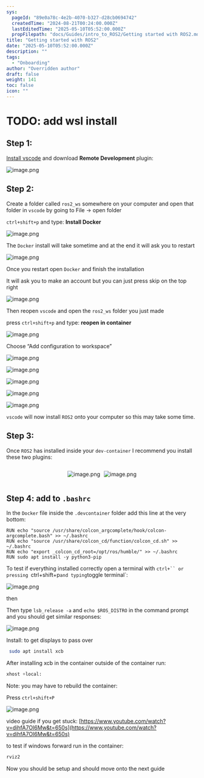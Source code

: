 ```yaml
---
sys:
  pageId: "89e0a78c-4e2b-4070-b327-d28cb0694742"
  createdTime: "2024-08-21T00:24:00.000Z"
  lastEditedTime: "2025-05-10T05:52:00.000Z"
  propFilepath: "docs/Guides/intro_to_ROS2/Getting started with ROS2.md"
title: "Getting started with ROS2"
date: "2025-05-10T05:52:00.000Z"
description: ""
tags:
  - "Onboarding"
author: "Overridden author"
draft: false
weight: 141
toc: false
icon: ""
---
```


# TODO: add wsl install

## Step 1:

[Install vscode](https://code.visualstudio.com/download) and download **Remote Development** plugin:

![image.png](https://prod-files-secure.s3.us-west-2.amazonaws.com/d518164a-d88e-44d1-a4ee-3adb3bd8bce0/efb52993-1881-4a40-b95e-6f020334f022/image.png?X-Amz-Algorithm=AWS4-HMAC-SHA256&X-Amz-Content-Sha256=UNSIGNED-PAYLOAD&X-Amz-Credential=ASIAZI2LB466WHYOCWOB%2F20250512%2Fus-west-2%2Fs3%2Faws4_request&X-Amz-Date=20250512T230824Z&X-Amz-Expires=3600&X-Amz-Security-Token=IQoJb3JpZ2luX2VjEDcaCXVzLXdlc3QtMiJIMEYCIQCyR3bPzexOLDU7NAFP6rnL1nMKxcYKJh5%2FI6golpUJqwIhAN%2BO8MFs6wPpZWTSEwKGP4AqkAgvBIY84LEEn69qibpAKogECOD%2F%2F%2F%2F%2F%2F%2F%2F%2F%2FwEQABoMNjM3NDIzMTgzODA1IgytDP1F0TRi7DhKVZYq3APXFSKeeIO7KgOYUFrPGTqzsvXcWljVgB8aaBXMe58lcocu24n7srRErWfNn6AVbYhAdL%2BAwezksJVAImhwddUuEqwJ9hGB%2BmhriilrfvRg%2Bnc10IRI5LnEGuGcpFOoxuB0ITgaqaLz8E%2B3NSSVCYNYY3QR6n2qM4nhAx0dqJfr2ZS4B5PpOAg9%2BizYju2c8g2BBPML%2BZNp4s1%2BuQxwS8PVdcQSCl6JRLmsAeALgVNKy2fae1JC9LuoVLksiFCfLnnSNvVGrreHrUcT3XMx8Tn6OM%2FyYCF3ixtnfV3UFAovlEMhbpWDSgIJX%2FZb580e7wZJi1QLZcx4ptk7R0HGsDDjcFFWv8iSS7jugUL4nqdZayI0jWZxqeXgoARqWCI%2BG1Vc4wtb7PMJIPQ1j6EWMWQKWhJDiMP%2BVfV2%2FcBiqtD7RXGLTHPV7G5pQBaWRh98P0cOCYq6wjWiPJqepj%2By7sP%2B6igqbJACVc7tsVuOwrSFFHB3NYZYc%2BwRHsMotGPcOKJP%2FylvkcsaqxtFRuca0zFThNsMASxbkvFnBMZiPCjXVZHhVw3B0P4P9RSSHqUtIABilxyp3gJg0a%2BNrhKfs5lnlstjoT9CLAJqbnv838YOqZw988WpbHV8x9xQ5jCZ94nBBjqkAaJZvNP1Zd1lWHerewr1f%2FgAChZLKcREDJsxYwQhLOgT2gUvwK%2FSpYj%2FanFckU2NlNWLGHTwRDAfX4DF2My%2BA2%2BjgdGN4qKIorMmxBaf2aKgcIhGcKAkSB%2F2AtWXAL%2BQNkqnPUOmNEgsOPGnsG2%2BG3ZR2RQEWIZhDE8S0%2BFOGpOFI60DGKzi%2BFWRzYNVy2qugAmdLbMjAMOEySJcf2pBQLSVkK2R&X-Amz-Signature=b4d9f7820bda14b761890b1de84beb365fc8a49b0ea2251baf495a4a8a1033ad&X-Amz-SignedHeaders=host&x-id=GetObject)

## Step 2:

Create a folder called `ros2_ws` somewhere on your computer and open that folder in `vscode` by going to File → open folder 

`ctrl+shift+p` and type: **Install Docker**

![image.png](https://prod-files-secure.s3.us-west-2.amazonaws.com/d518164a-d88e-44d1-a4ee-3adb3bd8bce0/2269dc0e-1cd5-47ff-bceb-c04ad9b2eab0/image.png?X-Amz-Algorithm=AWS4-HMAC-SHA256&X-Amz-Content-Sha256=UNSIGNED-PAYLOAD&X-Amz-Credential=ASIAZI2LB466WHYOCWOB%2F20250512%2Fus-west-2%2Fs3%2Faws4_request&X-Amz-Date=20250512T230824Z&X-Amz-Expires=3600&X-Amz-Security-Token=IQoJb3JpZ2luX2VjEDcaCXVzLXdlc3QtMiJIMEYCIQCyR3bPzexOLDU7NAFP6rnL1nMKxcYKJh5%2FI6golpUJqwIhAN%2BO8MFs6wPpZWTSEwKGP4AqkAgvBIY84LEEn69qibpAKogECOD%2F%2F%2F%2F%2F%2F%2F%2F%2F%2FwEQABoMNjM3NDIzMTgzODA1IgytDP1F0TRi7DhKVZYq3APXFSKeeIO7KgOYUFrPGTqzsvXcWljVgB8aaBXMe58lcocu24n7srRErWfNn6AVbYhAdL%2BAwezksJVAImhwddUuEqwJ9hGB%2BmhriilrfvRg%2Bnc10IRI5LnEGuGcpFOoxuB0ITgaqaLz8E%2B3NSSVCYNYY3QR6n2qM4nhAx0dqJfr2ZS4B5PpOAg9%2BizYju2c8g2BBPML%2BZNp4s1%2BuQxwS8PVdcQSCl6JRLmsAeALgVNKy2fae1JC9LuoVLksiFCfLnnSNvVGrreHrUcT3XMx8Tn6OM%2FyYCF3ixtnfV3UFAovlEMhbpWDSgIJX%2FZb580e7wZJi1QLZcx4ptk7R0HGsDDjcFFWv8iSS7jugUL4nqdZayI0jWZxqeXgoARqWCI%2BG1Vc4wtb7PMJIPQ1j6EWMWQKWhJDiMP%2BVfV2%2FcBiqtD7RXGLTHPV7G5pQBaWRh98P0cOCYq6wjWiPJqepj%2By7sP%2B6igqbJACVc7tsVuOwrSFFHB3NYZYc%2BwRHsMotGPcOKJP%2FylvkcsaqxtFRuca0zFThNsMASxbkvFnBMZiPCjXVZHhVw3B0P4P9RSSHqUtIABilxyp3gJg0a%2BNrhKfs5lnlstjoT9CLAJqbnv838YOqZw988WpbHV8x9xQ5jCZ94nBBjqkAaJZvNP1Zd1lWHerewr1f%2FgAChZLKcREDJsxYwQhLOgT2gUvwK%2FSpYj%2FanFckU2NlNWLGHTwRDAfX4DF2My%2BA2%2BjgdGN4qKIorMmxBaf2aKgcIhGcKAkSB%2F2AtWXAL%2BQNkqnPUOmNEgsOPGnsG2%2BG3ZR2RQEWIZhDE8S0%2BFOGpOFI60DGKzi%2BFWRzYNVy2qugAmdLbMjAMOEySJcf2pBQLSVkK2R&X-Amz-Signature=8ab66c91dae678022aab569df1a90b3b7cccba172722066abb98d7f654cc3055&X-Amz-SignedHeaders=host&x-id=GetObject)

The `Docker` install will take sometime and at the end it will ask you to restart

![image.png](https://prod-files-secure.s3.us-west-2.amazonaws.com/d518164a-d88e-44d1-a4ee-3adb3bd8bce0/ed233f78-be33-4b1f-b89c-9c346c0e961e/image.png?X-Amz-Algorithm=AWS4-HMAC-SHA256&X-Amz-Content-Sha256=UNSIGNED-PAYLOAD&X-Amz-Credential=ASIAZI2LB466WHYOCWOB%2F20250512%2Fus-west-2%2Fs3%2Faws4_request&X-Amz-Date=20250512T230824Z&X-Amz-Expires=3600&X-Amz-Security-Token=IQoJb3JpZ2luX2VjEDcaCXVzLXdlc3QtMiJIMEYCIQCyR3bPzexOLDU7NAFP6rnL1nMKxcYKJh5%2FI6golpUJqwIhAN%2BO8MFs6wPpZWTSEwKGP4AqkAgvBIY84LEEn69qibpAKogECOD%2F%2F%2F%2F%2F%2F%2F%2F%2F%2FwEQABoMNjM3NDIzMTgzODA1IgytDP1F0TRi7DhKVZYq3APXFSKeeIO7KgOYUFrPGTqzsvXcWljVgB8aaBXMe58lcocu24n7srRErWfNn6AVbYhAdL%2BAwezksJVAImhwddUuEqwJ9hGB%2BmhriilrfvRg%2Bnc10IRI5LnEGuGcpFOoxuB0ITgaqaLz8E%2B3NSSVCYNYY3QR6n2qM4nhAx0dqJfr2ZS4B5PpOAg9%2BizYju2c8g2BBPML%2BZNp4s1%2BuQxwS8PVdcQSCl6JRLmsAeALgVNKy2fae1JC9LuoVLksiFCfLnnSNvVGrreHrUcT3XMx8Tn6OM%2FyYCF3ixtnfV3UFAovlEMhbpWDSgIJX%2FZb580e7wZJi1QLZcx4ptk7R0HGsDDjcFFWv8iSS7jugUL4nqdZayI0jWZxqeXgoARqWCI%2BG1Vc4wtb7PMJIPQ1j6EWMWQKWhJDiMP%2BVfV2%2FcBiqtD7RXGLTHPV7G5pQBaWRh98P0cOCYq6wjWiPJqepj%2By7sP%2B6igqbJACVc7tsVuOwrSFFHB3NYZYc%2BwRHsMotGPcOKJP%2FylvkcsaqxtFRuca0zFThNsMASxbkvFnBMZiPCjXVZHhVw3B0P4P9RSSHqUtIABilxyp3gJg0a%2BNrhKfs5lnlstjoT9CLAJqbnv838YOqZw988WpbHV8x9xQ5jCZ94nBBjqkAaJZvNP1Zd1lWHerewr1f%2FgAChZLKcREDJsxYwQhLOgT2gUvwK%2FSpYj%2FanFckU2NlNWLGHTwRDAfX4DF2My%2BA2%2BjgdGN4qKIorMmxBaf2aKgcIhGcKAkSB%2F2AtWXAL%2BQNkqnPUOmNEgsOPGnsG2%2BG3ZR2RQEWIZhDE8S0%2BFOGpOFI60DGKzi%2BFWRzYNVy2qugAmdLbMjAMOEySJcf2pBQLSVkK2R&X-Amz-Signature=492e7ee91beea639481323188e35e99edda28beb5851e6dc7fa128f49be1c869&X-Amz-SignedHeaders=host&x-id=GetObject)

Once you restart open `Docker` and finish the installation

It will ask you to make an account but you can just press skip on the top right

![image.png](https://prod-files-secure.s3.us-west-2.amazonaws.com/d518164a-d88e-44d1-a4ee-3adb3bd8bce0/21010ad9-1659-4fd9-9f59-9932a09b2a3d/image.png?X-Amz-Algorithm=AWS4-HMAC-SHA256&X-Amz-Content-Sha256=UNSIGNED-PAYLOAD&X-Amz-Credential=ASIAZI2LB466WHYOCWOB%2F20250512%2Fus-west-2%2Fs3%2Faws4_request&X-Amz-Date=20250512T230824Z&X-Amz-Expires=3600&X-Amz-Security-Token=IQoJb3JpZ2luX2VjEDcaCXVzLXdlc3QtMiJIMEYCIQCyR3bPzexOLDU7NAFP6rnL1nMKxcYKJh5%2FI6golpUJqwIhAN%2BO8MFs6wPpZWTSEwKGP4AqkAgvBIY84LEEn69qibpAKogECOD%2F%2F%2F%2F%2F%2F%2F%2F%2F%2FwEQABoMNjM3NDIzMTgzODA1IgytDP1F0TRi7DhKVZYq3APXFSKeeIO7KgOYUFrPGTqzsvXcWljVgB8aaBXMe58lcocu24n7srRErWfNn6AVbYhAdL%2BAwezksJVAImhwddUuEqwJ9hGB%2BmhriilrfvRg%2Bnc10IRI5LnEGuGcpFOoxuB0ITgaqaLz8E%2B3NSSVCYNYY3QR6n2qM4nhAx0dqJfr2ZS4B5PpOAg9%2BizYju2c8g2BBPML%2BZNp4s1%2BuQxwS8PVdcQSCl6JRLmsAeALgVNKy2fae1JC9LuoVLksiFCfLnnSNvVGrreHrUcT3XMx8Tn6OM%2FyYCF3ixtnfV3UFAovlEMhbpWDSgIJX%2FZb580e7wZJi1QLZcx4ptk7R0HGsDDjcFFWv8iSS7jugUL4nqdZayI0jWZxqeXgoARqWCI%2BG1Vc4wtb7PMJIPQ1j6EWMWQKWhJDiMP%2BVfV2%2FcBiqtD7RXGLTHPV7G5pQBaWRh98P0cOCYq6wjWiPJqepj%2By7sP%2B6igqbJACVc7tsVuOwrSFFHB3NYZYc%2BwRHsMotGPcOKJP%2FylvkcsaqxtFRuca0zFThNsMASxbkvFnBMZiPCjXVZHhVw3B0P4P9RSSHqUtIABilxyp3gJg0a%2BNrhKfs5lnlstjoT9CLAJqbnv838YOqZw988WpbHV8x9xQ5jCZ94nBBjqkAaJZvNP1Zd1lWHerewr1f%2FgAChZLKcREDJsxYwQhLOgT2gUvwK%2FSpYj%2FanFckU2NlNWLGHTwRDAfX4DF2My%2BA2%2BjgdGN4qKIorMmxBaf2aKgcIhGcKAkSB%2F2AtWXAL%2BQNkqnPUOmNEgsOPGnsG2%2BG3ZR2RQEWIZhDE8S0%2BFOGpOFI60DGKzi%2BFWRzYNVy2qugAmdLbMjAMOEySJcf2pBQLSVkK2R&X-Amz-Signature=cf52a30a4ef38547986a0110ac40ee5906cb398aa25cbb2cf2cfa4adcd15299a&X-Amz-SignedHeaders=host&x-id=GetObject)

Then reopen `vscode` and open the `ros2_ws` folder you just made

press `ctrl+shift+p` and type: **reopen in container**

![image.png](https://prod-files-secure.s3.us-west-2.amazonaws.com/d518164a-d88e-44d1-a4ee-3adb3bd8bce0/4e93b8c2-41ad-488c-8095-c74205196118/image.png?X-Amz-Algorithm=AWS4-HMAC-SHA256&X-Amz-Content-Sha256=UNSIGNED-PAYLOAD&X-Amz-Credential=ASIAZI2LB466WHYOCWOB%2F20250512%2Fus-west-2%2Fs3%2Faws4_request&X-Amz-Date=20250512T230824Z&X-Amz-Expires=3600&X-Amz-Security-Token=IQoJb3JpZ2luX2VjEDcaCXVzLXdlc3QtMiJIMEYCIQCyR3bPzexOLDU7NAFP6rnL1nMKxcYKJh5%2FI6golpUJqwIhAN%2BO8MFs6wPpZWTSEwKGP4AqkAgvBIY84LEEn69qibpAKogECOD%2F%2F%2F%2F%2F%2F%2F%2F%2F%2FwEQABoMNjM3NDIzMTgzODA1IgytDP1F0TRi7DhKVZYq3APXFSKeeIO7KgOYUFrPGTqzsvXcWljVgB8aaBXMe58lcocu24n7srRErWfNn6AVbYhAdL%2BAwezksJVAImhwddUuEqwJ9hGB%2BmhriilrfvRg%2Bnc10IRI5LnEGuGcpFOoxuB0ITgaqaLz8E%2B3NSSVCYNYY3QR6n2qM4nhAx0dqJfr2ZS4B5PpOAg9%2BizYju2c8g2BBPML%2BZNp4s1%2BuQxwS8PVdcQSCl6JRLmsAeALgVNKy2fae1JC9LuoVLksiFCfLnnSNvVGrreHrUcT3XMx8Tn6OM%2FyYCF3ixtnfV3UFAovlEMhbpWDSgIJX%2FZb580e7wZJi1QLZcx4ptk7R0HGsDDjcFFWv8iSS7jugUL4nqdZayI0jWZxqeXgoARqWCI%2BG1Vc4wtb7PMJIPQ1j6EWMWQKWhJDiMP%2BVfV2%2FcBiqtD7RXGLTHPV7G5pQBaWRh98P0cOCYq6wjWiPJqepj%2By7sP%2B6igqbJACVc7tsVuOwrSFFHB3NYZYc%2BwRHsMotGPcOKJP%2FylvkcsaqxtFRuca0zFThNsMASxbkvFnBMZiPCjXVZHhVw3B0P4P9RSSHqUtIABilxyp3gJg0a%2BNrhKfs5lnlstjoT9CLAJqbnv838YOqZw988WpbHV8x9xQ5jCZ94nBBjqkAaJZvNP1Zd1lWHerewr1f%2FgAChZLKcREDJsxYwQhLOgT2gUvwK%2FSpYj%2FanFckU2NlNWLGHTwRDAfX4DF2My%2BA2%2BjgdGN4qKIorMmxBaf2aKgcIhGcKAkSB%2F2AtWXAL%2BQNkqnPUOmNEgsOPGnsG2%2BG3ZR2RQEWIZhDE8S0%2BFOGpOFI60DGKzi%2BFWRzYNVy2qugAmdLbMjAMOEySJcf2pBQLSVkK2R&X-Amz-Signature=25935297d9ded72c3e30cbb121d3ce1517e891b5efb9635c8bebdf5b83cef893&X-Amz-SignedHeaders=host&x-id=GetObject)

Choose “Add configuration to workspace”

![image.png](https://prod-files-secure.s3.us-west-2.amazonaws.com/d518164a-d88e-44d1-a4ee-3adb3bd8bce0/9560b282-5060-4989-ba37-97e7b2c22476/image.png?X-Amz-Algorithm=AWS4-HMAC-SHA256&X-Amz-Content-Sha256=UNSIGNED-PAYLOAD&X-Amz-Credential=ASIAZI2LB466WHYOCWOB%2F20250512%2Fus-west-2%2Fs3%2Faws4_request&X-Amz-Date=20250512T230824Z&X-Amz-Expires=3600&X-Amz-Security-Token=IQoJb3JpZ2luX2VjEDcaCXVzLXdlc3QtMiJIMEYCIQCyR3bPzexOLDU7NAFP6rnL1nMKxcYKJh5%2FI6golpUJqwIhAN%2BO8MFs6wPpZWTSEwKGP4AqkAgvBIY84LEEn69qibpAKogECOD%2F%2F%2F%2F%2F%2F%2F%2F%2F%2FwEQABoMNjM3NDIzMTgzODA1IgytDP1F0TRi7DhKVZYq3APXFSKeeIO7KgOYUFrPGTqzsvXcWljVgB8aaBXMe58lcocu24n7srRErWfNn6AVbYhAdL%2BAwezksJVAImhwddUuEqwJ9hGB%2BmhriilrfvRg%2Bnc10IRI5LnEGuGcpFOoxuB0ITgaqaLz8E%2B3NSSVCYNYY3QR6n2qM4nhAx0dqJfr2ZS4B5PpOAg9%2BizYju2c8g2BBPML%2BZNp4s1%2BuQxwS8PVdcQSCl6JRLmsAeALgVNKy2fae1JC9LuoVLksiFCfLnnSNvVGrreHrUcT3XMx8Tn6OM%2FyYCF3ixtnfV3UFAovlEMhbpWDSgIJX%2FZb580e7wZJi1QLZcx4ptk7R0HGsDDjcFFWv8iSS7jugUL4nqdZayI0jWZxqeXgoARqWCI%2BG1Vc4wtb7PMJIPQ1j6EWMWQKWhJDiMP%2BVfV2%2FcBiqtD7RXGLTHPV7G5pQBaWRh98P0cOCYq6wjWiPJqepj%2By7sP%2B6igqbJACVc7tsVuOwrSFFHB3NYZYc%2BwRHsMotGPcOKJP%2FylvkcsaqxtFRuca0zFThNsMASxbkvFnBMZiPCjXVZHhVw3B0P4P9RSSHqUtIABilxyp3gJg0a%2BNrhKfs5lnlstjoT9CLAJqbnv838YOqZw988WpbHV8x9xQ5jCZ94nBBjqkAaJZvNP1Zd1lWHerewr1f%2FgAChZLKcREDJsxYwQhLOgT2gUvwK%2FSpYj%2FanFckU2NlNWLGHTwRDAfX4DF2My%2BA2%2BjgdGN4qKIorMmxBaf2aKgcIhGcKAkSB%2F2AtWXAL%2BQNkqnPUOmNEgsOPGnsG2%2BG3ZR2RQEWIZhDE8S0%2BFOGpOFI60DGKzi%2BFWRzYNVy2qugAmdLbMjAMOEySJcf2pBQLSVkK2R&X-Amz-Signature=e896629e74a8dc047e9adb272115db076b242cc583bc9a08e48f0c756b06fc38&X-Amz-SignedHeaders=host&x-id=GetObject)

![image.png](https://prod-files-secure.s3.us-west-2.amazonaws.com/d518164a-d88e-44d1-a4ee-3adb3bd8bce0/2ee63f81-886b-48e8-a553-dc6e5eac99e4/image.png?X-Amz-Algorithm=AWS4-HMAC-SHA256&X-Amz-Content-Sha256=UNSIGNED-PAYLOAD&X-Amz-Credential=ASIAZI2LB466WHYOCWOB%2F20250512%2Fus-west-2%2Fs3%2Faws4_request&X-Amz-Date=20250512T230824Z&X-Amz-Expires=3600&X-Amz-Security-Token=IQoJb3JpZ2luX2VjEDcaCXVzLXdlc3QtMiJIMEYCIQCyR3bPzexOLDU7NAFP6rnL1nMKxcYKJh5%2FI6golpUJqwIhAN%2BO8MFs6wPpZWTSEwKGP4AqkAgvBIY84LEEn69qibpAKogECOD%2F%2F%2F%2F%2F%2F%2F%2F%2F%2FwEQABoMNjM3NDIzMTgzODA1IgytDP1F0TRi7DhKVZYq3APXFSKeeIO7KgOYUFrPGTqzsvXcWljVgB8aaBXMe58lcocu24n7srRErWfNn6AVbYhAdL%2BAwezksJVAImhwddUuEqwJ9hGB%2BmhriilrfvRg%2Bnc10IRI5LnEGuGcpFOoxuB0ITgaqaLz8E%2B3NSSVCYNYY3QR6n2qM4nhAx0dqJfr2ZS4B5PpOAg9%2BizYju2c8g2BBPML%2BZNp4s1%2BuQxwS8PVdcQSCl6JRLmsAeALgVNKy2fae1JC9LuoVLksiFCfLnnSNvVGrreHrUcT3XMx8Tn6OM%2FyYCF3ixtnfV3UFAovlEMhbpWDSgIJX%2FZb580e7wZJi1QLZcx4ptk7R0HGsDDjcFFWv8iSS7jugUL4nqdZayI0jWZxqeXgoARqWCI%2BG1Vc4wtb7PMJIPQ1j6EWMWQKWhJDiMP%2BVfV2%2FcBiqtD7RXGLTHPV7G5pQBaWRh98P0cOCYq6wjWiPJqepj%2By7sP%2B6igqbJACVc7tsVuOwrSFFHB3NYZYc%2BwRHsMotGPcOKJP%2FylvkcsaqxtFRuca0zFThNsMASxbkvFnBMZiPCjXVZHhVw3B0P4P9RSSHqUtIABilxyp3gJg0a%2BNrhKfs5lnlstjoT9CLAJqbnv838YOqZw988WpbHV8x9xQ5jCZ94nBBjqkAaJZvNP1Zd1lWHerewr1f%2FgAChZLKcREDJsxYwQhLOgT2gUvwK%2FSpYj%2FanFckU2NlNWLGHTwRDAfX4DF2My%2BA2%2BjgdGN4qKIorMmxBaf2aKgcIhGcKAkSB%2F2AtWXAL%2BQNkqnPUOmNEgsOPGnsG2%2BG3ZR2RQEWIZhDE8S0%2BFOGpOFI60DGKzi%2BFWRzYNVy2qugAmdLbMjAMOEySJcf2pBQLSVkK2R&X-Amz-Signature=c311816944e2819aa7c7c246da3ba65e9b3a92db13ee94d734aa2383b45f50fb&X-Amz-SignedHeaders=host&x-id=GetObject)

![image.png](https://prod-files-secure.s3.us-west-2.amazonaws.com/d518164a-d88e-44d1-a4ee-3adb3bd8bce0/ae1580b2-b048-407e-aed9-b584224a7a04/image.png?X-Amz-Algorithm=AWS4-HMAC-SHA256&X-Amz-Content-Sha256=UNSIGNED-PAYLOAD&X-Amz-Credential=ASIAZI2LB466WHYOCWOB%2F20250512%2Fus-west-2%2Fs3%2Faws4_request&X-Amz-Date=20250512T230824Z&X-Amz-Expires=3600&X-Amz-Security-Token=IQoJb3JpZ2luX2VjEDcaCXVzLXdlc3QtMiJIMEYCIQCyR3bPzexOLDU7NAFP6rnL1nMKxcYKJh5%2FI6golpUJqwIhAN%2BO8MFs6wPpZWTSEwKGP4AqkAgvBIY84LEEn69qibpAKogECOD%2F%2F%2F%2F%2F%2F%2F%2F%2F%2FwEQABoMNjM3NDIzMTgzODA1IgytDP1F0TRi7DhKVZYq3APXFSKeeIO7KgOYUFrPGTqzsvXcWljVgB8aaBXMe58lcocu24n7srRErWfNn6AVbYhAdL%2BAwezksJVAImhwddUuEqwJ9hGB%2BmhriilrfvRg%2Bnc10IRI5LnEGuGcpFOoxuB0ITgaqaLz8E%2B3NSSVCYNYY3QR6n2qM4nhAx0dqJfr2ZS4B5PpOAg9%2BizYju2c8g2BBPML%2BZNp4s1%2BuQxwS8PVdcQSCl6JRLmsAeALgVNKy2fae1JC9LuoVLksiFCfLnnSNvVGrreHrUcT3XMx8Tn6OM%2FyYCF3ixtnfV3UFAovlEMhbpWDSgIJX%2FZb580e7wZJi1QLZcx4ptk7R0HGsDDjcFFWv8iSS7jugUL4nqdZayI0jWZxqeXgoARqWCI%2BG1Vc4wtb7PMJIPQ1j6EWMWQKWhJDiMP%2BVfV2%2FcBiqtD7RXGLTHPV7G5pQBaWRh98P0cOCYq6wjWiPJqepj%2By7sP%2B6igqbJACVc7tsVuOwrSFFHB3NYZYc%2BwRHsMotGPcOKJP%2FylvkcsaqxtFRuca0zFThNsMASxbkvFnBMZiPCjXVZHhVw3B0P4P9RSSHqUtIABilxyp3gJg0a%2BNrhKfs5lnlstjoT9CLAJqbnv838YOqZw988WpbHV8x9xQ5jCZ94nBBjqkAaJZvNP1Zd1lWHerewr1f%2FgAChZLKcREDJsxYwQhLOgT2gUvwK%2FSpYj%2FanFckU2NlNWLGHTwRDAfX4DF2My%2BA2%2BjgdGN4qKIorMmxBaf2aKgcIhGcKAkSB%2F2AtWXAL%2BQNkqnPUOmNEgsOPGnsG2%2BG3ZR2RQEWIZhDE8S0%2BFOGpOFI60DGKzi%2BFWRzYNVy2qugAmdLbMjAMOEySJcf2pBQLSVkK2R&X-Amz-Signature=2855209ee7e3978a36ddc5962b9f178d4fde0ba154a2c56a9afeaf8ecb961efd&X-Amz-SignedHeaders=host&x-id=GetObject)

![image.png](https://prod-files-secure.s3.us-west-2.amazonaws.com/d518164a-d88e-44d1-a4ee-3adb3bd8bce0/53255b28-f75e-430f-b9e3-c0ac8577e42b/image.png?X-Amz-Algorithm=AWS4-HMAC-SHA256&X-Amz-Content-Sha256=UNSIGNED-PAYLOAD&X-Amz-Credential=ASIAZI2LB466WHYOCWOB%2F20250512%2Fus-west-2%2Fs3%2Faws4_request&X-Amz-Date=20250512T230824Z&X-Amz-Expires=3600&X-Amz-Security-Token=IQoJb3JpZ2luX2VjEDcaCXVzLXdlc3QtMiJIMEYCIQCyR3bPzexOLDU7NAFP6rnL1nMKxcYKJh5%2FI6golpUJqwIhAN%2BO8MFs6wPpZWTSEwKGP4AqkAgvBIY84LEEn69qibpAKogECOD%2F%2F%2F%2F%2F%2F%2F%2F%2F%2FwEQABoMNjM3NDIzMTgzODA1IgytDP1F0TRi7DhKVZYq3APXFSKeeIO7KgOYUFrPGTqzsvXcWljVgB8aaBXMe58lcocu24n7srRErWfNn6AVbYhAdL%2BAwezksJVAImhwddUuEqwJ9hGB%2BmhriilrfvRg%2Bnc10IRI5LnEGuGcpFOoxuB0ITgaqaLz8E%2B3NSSVCYNYY3QR6n2qM4nhAx0dqJfr2ZS4B5PpOAg9%2BizYju2c8g2BBPML%2BZNp4s1%2BuQxwS8PVdcQSCl6JRLmsAeALgVNKy2fae1JC9LuoVLksiFCfLnnSNvVGrreHrUcT3XMx8Tn6OM%2FyYCF3ixtnfV3UFAovlEMhbpWDSgIJX%2FZb580e7wZJi1QLZcx4ptk7R0HGsDDjcFFWv8iSS7jugUL4nqdZayI0jWZxqeXgoARqWCI%2BG1Vc4wtb7PMJIPQ1j6EWMWQKWhJDiMP%2BVfV2%2FcBiqtD7RXGLTHPV7G5pQBaWRh98P0cOCYq6wjWiPJqepj%2By7sP%2B6igqbJACVc7tsVuOwrSFFHB3NYZYc%2BwRHsMotGPcOKJP%2FylvkcsaqxtFRuca0zFThNsMASxbkvFnBMZiPCjXVZHhVw3B0P4P9RSSHqUtIABilxyp3gJg0a%2BNrhKfs5lnlstjoT9CLAJqbnv838YOqZw988WpbHV8x9xQ5jCZ94nBBjqkAaJZvNP1Zd1lWHerewr1f%2FgAChZLKcREDJsxYwQhLOgT2gUvwK%2FSpYj%2FanFckU2NlNWLGHTwRDAfX4DF2My%2BA2%2BjgdGN4qKIorMmxBaf2aKgcIhGcKAkSB%2F2AtWXAL%2BQNkqnPUOmNEgsOPGnsG2%2BG3ZR2RQEWIZhDE8S0%2BFOGpOFI60DGKzi%2BFWRzYNVy2qugAmdLbMjAMOEySJcf2pBQLSVkK2R&X-Amz-Signature=97531f1ab5b7b181c3f0e13413883d73f78765cbb793ec505ff93ba8c6bbf820&X-Amz-SignedHeaders=host&x-id=GetObject)

![image.png](https://prod-files-secure.s3.us-west-2.amazonaws.com/d518164a-d88e-44d1-a4ee-3adb3bd8bce0/7c562767-5af9-4ffb-97d1-327bcdf4ee00/image.png?X-Amz-Algorithm=AWS4-HMAC-SHA256&X-Amz-Content-Sha256=UNSIGNED-PAYLOAD&X-Amz-Credential=ASIAZI2LB466WHYOCWOB%2F20250512%2Fus-west-2%2Fs3%2Faws4_request&X-Amz-Date=20250512T230824Z&X-Amz-Expires=3600&X-Amz-Security-Token=IQoJb3JpZ2luX2VjEDcaCXVzLXdlc3QtMiJIMEYCIQCyR3bPzexOLDU7NAFP6rnL1nMKxcYKJh5%2FI6golpUJqwIhAN%2BO8MFs6wPpZWTSEwKGP4AqkAgvBIY84LEEn69qibpAKogECOD%2F%2F%2F%2F%2F%2F%2F%2F%2F%2FwEQABoMNjM3NDIzMTgzODA1IgytDP1F0TRi7DhKVZYq3APXFSKeeIO7KgOYUFrPGTqzsvXcWljVgB8aaBXMe58lcocu24n7srRErWfNn6AVbYhAdL%2BAwezksJVAImhwddUuEqwJ9hGB%2BmhriilrfvRg%2Bnc10IRI5LnEGuGcpFOoxuB0ITgaqaLz8E%2B3NSSVCYNYY3QR6n2qM4nhAx0dqJfr2ZS4B5PpOAg9%2BizYju2c8g2BBPML%2BZNp4s1%2BuQxwS8PVdcQSCl6JRLmsAeALgVNKy2fae1JC9LuoVLksiFCfLnnSNvVGrreHrUcT3XMx8Tn6OM%2FyYCF3ixtnfV3UFAovlEMhbpWDSgIJX%2FZb580e7wZJi1QLZcx4ptk7R0HGsDDjcFFWv8iSS7jugUL4nqdZayI0jWZxqeXgoARqWCI%2BG1Vc4wtb7PMJIPQ1j6EWMWQKWhJDiMP%2BVfV2%2FcBiqtD7RXGLTHPV7G5pQBaWRh98P0cOCYq6wjWiPJqepj%2By7sP%2B6igqbJACVc7tsVuOwrSFFHB3NYZYc%2BwRHsMotGPcOKJP%2FylvkcsaqxtFRuca0zFThNsMASxbkvFnBMZiPCjXVZHhVw3B0P4P9RSSHqUtIABilxyp3gJg0a%2BNrhKfs5lnlstjoT9CLAJqbnv838YOqZw988WpbHV8x9xQ5jCZ94nBBjqkAaJZvNP1Zd1lWHerewr1f%2FgAChZLKcREDJsxYwQhLOgT2gUvwK%2FSpYj%2FanFckU2NlNWLGHTwRDAfX4DF2My%2BA2%2BjgdGN4qKIorMmxBaf2aKgcIhGcKAkSB%2F2AtWXAL%2BQNkqnPUOmNEgsOPGnsG2%2BG3ZR2RQEWIZhDE8S0%2BFOGpOFI60DGKzi%2BFWRzYNVy2qugAmdLbMjAMOEySJcf2pBQLSVkK2R&X-Amz-Signature=3bf86d49be83d3fc258325b3014cc17cbf4ef21281f7eb8408c71c6c47037920&X-Amz-SignedHeaders=host&x-id=GetObject)

`vscode` will now install `ROS2` onto your computer so this may take some time.

## Step 3:

Once `ROS2` has installed inside your `dev-container` I recommend you install these two plugins:

<div style="display: flex;flex-direction: row; column-gap:10px; max-width: 630px;justify-content: center;">
<div>

![image.png](https://prod-files-secure.s3.us-west-2.amazonaws.com/d518164a-d88e-44d1-a4ee-3adb3bd8bce0/3fc3d550-5a54-4ba1-ba6b-faa01cdb7369/image.png?X-Amz-Algorithm=AWS4-HMAC-SHA256&X-Amz-Content-Sha256=UNSIGNED-PAYLOAD&X-Amz-Credential=ASIAZI2LB466Z6PHXUIN%2F20250512%2Fus-west-2%2Fs3%2Faws4_request&X-Amz-Date=20250512T230834Z&X-Amz-Expires=3600&X-Amz-Security-Token=IQoJb3JpZ2luX2VjEDcaCXVzLXdlc3QtMiJIMEYCIQCcSH%2BsVNq4I9FxcqqBrgn3RIY1Khv2LOGgxE5IdTf5ogIhANesImidcIalgskarMbGNricJTBiKJ1qbgF58sHlpwHmKogECOD%2F%2F%2F%2F%2F%2F%2F%2F%2F%2FwEQABoMNjM3NDIzMTgzODA1IgxMotq4%2B2XI47wcILoq3APoNUSVll9hT6J2uvX7N0AdYp5OOmrrB%2FnhL8vmAg54ahTyn0SdfUy%2BneXQkOQ2MIAddI2EWGss97h6l5tG0fVgq25brloYF3znRtyIHiCiaJZ7SRR9D2mv%2B47G1VCtxagKx8S9AJfQph%2B9HR4SRVEBfXqmc%2F2v9Mnz6pkAjz9YnlrbR%2BR8eCnd0kpIy8v0XB6owTyuc8cpPsKPyZO8sn2FwWlO5M6hVQM1GzDtFmiUdVd%2ByZQR70eFPpizwHHen1QbllHEYBn0yZDDqark%2BRmIGSa0Dce5UwkiLmzfgtZCsyMs04myl6lnaMvRW8RfLDGRaIULQ%2B37D1cPETjMNj9CnuLqVzSDfc4hBdBAsqDCznaEezQvreVHuvNNP3x7d5xgW%2FshS1RKlGgNa15k%2BITjPqMsxHuso2XEQuIKTnxgHcni9pMbqCRZJa5jP86h2Z451YTfdmlIsYrEfAH6A57X6zW2p1qKaDXxK9CdrqEP8cYY6rpSf45XIuHq6CpdBKbvLZ5Mg6ZfHC91%2BVZdkAInuFBPwq%2FW8p9JHX%2Bl3npiqzzySjPbhz647%2Bec6tqMRYd9V3j7%2ByPPl8vq2ZuhnY72yrZ8doAPQUQ%2BYaDFpf6XHvs6iLUM6noNykIESDC494nBBjqkAWhNrknwVKyqvQeQMEJsDdfa%2FoWpOkH%2Fck2R8jsnwwFkz3nOHjEko4FjAlif9FPBUkFp3bwR%2FVeRn4Ij8TtvFH%2BREFM4KUshCY3U0PSrHpuGvZYc6%2FAnflT8UekyYNSCMsq72c533xSKLWokzeGMOGlYIbQSoh%2FTYcl3ZE9z2g4oTMDBkn%2FvHYxY%2BQaCBouBnkQJ9ZONU4lId3MJy6lehs2bw4zI&X-Amz-Signature=b896338745a64b126032531e24f5205a6f3d9217fb4911935247cead69f75591&X-Amz-SignedHeaders=host&x-id=GetObject)

</div>
<div>

![image.png](https://prod-files-secure.s3.us-west-2.amazonaws.com/d518164a-d88e-44d1-a4ee-3adb3bd8bce0/d994cc66-13c2-4093-a5a3-f84cf4601a82/image.png?X-Amz-Algorithm=AWS4-HMAC-SHA256&X-Amz-Content-Sha256=UNSIGNED-PAYLOAD&X-Amz-Credential=ASIAZI2LB466TNGTYPKY%2F20250512%2Fus-west-2%2Fs3%2Faws4_request&X-Amz-Date=20250512T230835Z&X-Amz-Expires=3600&X-Amz-Security-Token=IQoJb3JpZ2luX2VjEDcaCXVzLXdlc3QtMiJHMEUCIQC6HRymUIzWTz%2FxcPi7V6bmYazmsRiePT3fbfrh55BufQIgGvkoTSyo4%2FFXP%2Fj6x7%2FXvyNR4muqPYB6oxBR54qZyLsqiAQI4P%2F%2F%2F%2F%2F%2F%2F%2F%2F%2FARAAGgw2Mzc0MjMxODM4MDUiDOT52DAd4zQexc1X4yrcA0cnebmvW%2F%2FGJHpAcBMQFgK4AvFWjHh3k%2FFK0VaM5ktpCoz0YjkY9JPCkB5lxWqrl9jb%2BjXdm1BuvT%2FVAR30s6olsxIMWmtpZz34z6LjC088DM5ozQHlmKJWQQLN7aRoWEnry9v83voVYl77M3f%2FoMRmm8NDeIybjjpZsKmQSfT4CSCm7Sg81qscHtQs3I4A7%2BpeqttRUfzh6m6GtRs4r4aXq9FKqg8EIsVGw6fvOeJ28EYZqe3qgoYtKwSVDnxR2ka5EGTig4YAVM9iCQzTc77Bq57S5sxhL8h%2Bn%2FS3xwUIS%2FqBS31w452v0ANDQXBh9YhhsZlsICsCUPdSXNfItx9CJ2ZyOcdqYCmkVsXEm90tGswj33WhJBi8Gud%2Fb67epYeREsnmnIXp2TwqcH7NXq8%2BtiRqM%2FiZ6usZRuG1W3orWtoncXnKqE0c9Lkx%2BoyR9SwEJ4JJMhBxniI%2BVkkMLGFM5blZUbaqa6%2FUnFDWWpFeO9%2BcppQUILgshg0dOBkUHvNsT0osOYNNreVYw4YSiXNAkTbaXa%2FWEo6NhvPOkEhhV38hciQ2hIFYNIzBGSv7PK8YeXp1J%2FiG102lJSbbrmNDTi6XbkYhSYt6Fr7fTMIbBMddD0tMu7qXg2yiMLb3icEGOqUBtruKfHhY8968ab5mJNrMGGa8q3eaJExTfihjMqWaeT%2BLDfmpOAVPn94sjjpu7QKiWehoWN2%2BdOGIM0sb0LVmuyOmyuCis5PsD95EKbDkQDvQh%2FztaY8M7afisKjFGjB0ga9ETyuXWfMxC9AyYFLPCuzyyvqG%2BO5EDXdO%2F9WmFKYf1xJbJgxmC6HlLdy%2B65u6YEaziuL1hp3ycvngYhMfZPEgnKor&X-Amz-Signature=8f7a83bac045d52027f0ab2fc79708b0d8339531febed837ea7e30d5fdb9f0ce&X-Amz-SignedHeaders=host&x-id=GetObject)

</div>
</div>

## Step 4: add to `.bashrc`

In the `Docker` file inside the `.devcontainer` folder add this line at the very bottom: 

```docker
RUN echo "source /usr/share/colcon_argcomplete/hook/colcon-argcomplete.bash" >> ~/.bashrc
RUN echo "source /usr/share/colcon_cd/function/colcon_cd.sh" >> ~/.bashrc
RUN echo "export _colcon_cd_root=/opt/ros/humble/" >> ~/.bashrc
RUN sudo apt install -y python3-pip 
```

To test if everything installed correctly open a terminal with `ctrl+`` or pressing `ctrl+shift+p` and typing `toggle terminal`:

![image.png](https://prod-files-secure.s3.us-west-2.amazonaws.com/d518164a-d88e-44d1-a4ee-3adb3bd8bce0/6a4943d8-b04e-4c02-9a58-775f3384d1a5/image.png?X-Amz-Algorithm=AWS4-HMAC-SHA256&X-Amz-Content-Sha256=UNSIGNED-PAYLOAD&X-Amz-Credential=ASIAZI2LB466WHYOCWOB%2F20250512%2Fus-west-2%2Fs3%2Faws4_request&X-Amz-Date=20250512T230824Z&X-Amz-Expires=3600&X-Amz-Security-Token=IQoJb3JpZ2luX2VjEDcaCXVzLXdlc3QtMiJIMEYCIQCyR3bPzexOLDU7NAFP6rnL1nMKxcYKJh5%2FI6golpUJqwIhAN%2BO8MFs6wPpZWTSEwKGP4AqkAgvBIY84LEEn69qibpAKogECOD%2F%2F%2F%2F%2F%2F%2F%2F%2F%2FwEQABoMNjM3NDIzMTgzODA1IgytDP1F0TRi7DhKVZYq3APXFSKeeIO7KgOYUFrPGTqzsvXcWljVgB8aaBXMe58lcocu24n7srRErWfNn6AVbYhAdL%2BAwezksJVAImhwddUuEqwJ9hGB%2BmhriilrfvRg%2Bnc10IRI5LnEGuGcpFOoxuB0ITgaqaLz8E%2B3NSSVCYNYY3QR6n2qM4nhAx0dqJfr2ZS4B5PpOAg9%2BizYju2c8g2BBPML%2BZNp4s1%2BuQxwS8PVdcQSCl6JRLmsAeALgVNKy2fae1JC9LuoVLksiFCfLnnSNvVGrreHrUcT3XMx8Tn6OM%2FyYCF3ixtnfV3UFAovlEMhbpWDSgIJX%2FZb580e7wZJi1QLZcx4ptk7R0HGsDDjcFFWv8iSS7jugUL4nqdZayI0jWZxqeXgoARqWCI%2BG1Vc4wtb7PMJIPQ1j6EWMWQKWhJDiMP%2BVfV2%2FcBiqtD7RXGLTHPV7G5pQBaWRh98P0cOCYq6wjWiPJqepj%2By7sP%2B6igqbJACVc7tsVuOwrSFFHB3NYZYc%2BwRHsMotGPcOKJP%2FylvkcsaqxtFRuca0zFThNsMASxbkvFnBMZiPCjXVZHhVw3B0P4P9RSSHqUtIABilxyp3gJg0a%2BNrhKfs5lnlstjoT9CLAJqbnv838YOqZw988WpbHV8x9xQ5jCZ94nBBjqkAaJZvNP1Zd1lWHerewr1f%2FgAChZLKcREDJsxYwQhLOgT2gUvwK%2FSpYj%2FanFckU2NlNWLGHTwRDAfX4DF2My%2BA2%2BjgdGN4qKIorMmxBaf2aKgcIhGcKAkSB%2F2AtWXAL%2BQNkqnPUOmNEgsOPGnsG2%2BG3ZR2RQEWIZhDE8S0%2BFOGpOFI60DGKzi%2BFWRzYNVy2qugAmdLbMjAMOEySJcf2pBQLSVkK2R&X-Amz-Signature=5b873b90d2e0d81d428d796f7bb6098de98f6884d67dea225c28f4c74869af8d&X-Amz-SignedHeaders=host&x-id=GetObject)

then 

Then type `lsb_release -a` and `echo $ROS_DISTRO` in the command prompt and you should get similar responses:

![image.png](https://prod-files-secure.s3.us-west-2.amazonaws.com/d518164a-d88e-44d1-a4ee-3adb3bd8bce0/3e635dec-a805-4e85-8b9e-d000e5b71a4e/image.png?X-Amz-Algorithm=AWS4-HMAC-SHA256&X-Amz-Content-Sha256=UNSIGNED-PAYLOAD&X-Amz-Credential=ASIAZI2LB466WHYOCWOB%2F20250512%2Fus-west-2%2Fs3%2Faws4_request&X-Amz-Date=20250512T230824Z&X-Amz-Expires=3600&X-Amz-Security-Token=IQoJb3JpZ2luX2VjEDcaCXVzLXdlc3QtMiJIMEYCIQCyR3bPzexOLDU7NAFP6rnL1nMKxcYKJh5%2FI6golpUJqwIhAN%2BO8MFs6wPpZWTSEwKGP4AqkAgvBIY84LEEn69qibpAKogECOD%2F%2F%2F%2F%2F%2F%2F%2F%2F%2FwEQABoMNjM3NDIzMTgzODA1IgytDP1F0TRi7DhKVZYq3APXFSKeeIO7KgOYUFrPGTqzsvXcWljVgB8aaBXMe58lcocu24n7srRErWfNn6AVbYhAdL%2BAwezksJVAImhwddUuEqwJ9hGB%2BmhriilrfvRg%2Bnc10IRI5LnEGuGcpFOoxuB0ITgaqaLz8E%2B3NSSVCYNYY3QR6n2qM4nhAx0dqJfr2ZS4B5PpOAg9%2BizYju2c8g2BBPML%2BZNp4s1%2BuQxwS8PVdcQSCl6JRLmsAeALgVNKy2fae1JC9LuoVLksiFCfLnnSNvVGrreHrUcT3XMx8Tn6OM%2FyYCF3ixtnfV3UFAovlEMhbpWDSgIJX%2FZb580e7wZJi1QLZcx4ptk7R0HGsDDjcFFWv8iSS7jugUL4nqdZayI0jWZxqeXgoARqWCI%2BG1Vc4wtb7PMJIPQ1j6EWMWQKWhJDiMP%2BVfV2%2FcBiqtD7RXGLTHPV7G5pQBaWRh98P0cOCYq6wjWiPJqepj%2By7sP%2B6igqbJACVc7tsVuOwrSFFHB3NYZYc%2BwRHsMotGPcOKJP%2FylvkcsaqxtFRuca0zFThNsMASxbkvFnBMZiPCjXVZHhVw3B0P4P9RSSHqUtIABilxyp3gJg0a%2BNrhKfs5lnlstjoT9CLAJqbnv838YOqZw988WpbHV8x9xQ5jCZ94nBBjqkAaJZvNP1Zd1lWHerewr1f%2FgAChZLKcREDJsxYwQhLOgT2gUvwK%2FSpYj%2FanFckU2NlNWLGHTwRDAfX4DF2My%2BA2%2BjgdGN4qKIorMmxBaf2aKgcIhGcKAkSB%2F2AtWXAL%2BQNkqnPUOmNEgsOPGnsG2%2BG3ZR2RQEWIZhDE8S0%2BFOGpOFI60DGKzi%2BFWRzYNVy2qugAmdLbMjAMOEySJcf2pBQLSVkK2R&X-Amz-Signature=6e7139ce5ca379814ec74c814a7bc2dfb6a3ef0ffa52dfba862bc489b2756510&X-Amz-SignedHeaders=host&x-id=GetObject)

Install:  to get displays to pass over

```bash
 sudo apt install xcb
```

After installing xcb in the container outside of the container run:

```python
xhost +local:
```

Note: you may have to rebuild the container:

Press `ctrl+shift+P`

![image.png](https://prod-files-secure.s3.us-west-2.amazonaws.com/d518164a-d88e-44d1-a4ee-3adb3bd8bce0/6c2be660-2618-4c38-9c26-53554f7a0b7b/image.png?X-Amz-Algorithm=AWS4-HMAC-SHA256&X-Amz-Content-Sha256=UNSIGNED-PAYLOAD&X-Amz-Credential=ASIAZI2LB466WHYOCWOB%2F20250512%2Fus-west-2%2Fs3%2Faws4_request&X-Amz-Date=20250512T230824Z&X-Amz-Expires=3600&X-Amz-Security-Token=IQoJb3JpZ2luX2VjEDcaCXVzLXdlc3QtMiJIMEYCIQCyR3bPzexOLDU7NAFP6rnL1nMKxcYKJh5%2FI6golpUJqwIhAN%2BO8MFs6wPpZWTSEwKGP4AqkAgvBIY84LEEn69qibpAKogECOD%2F%2F%2F%2F%2F%2F%2F%2F%2F%2FwEQABoMNjM3NDIzMTgzODA1IgytDP1F0TRi7DhKVZYq3APXFSKeeIO7KgOYUFrPGTqzsvXcWljVgB8aaBXMe58lcocu24n7srRErWfNn6AVbYhAdL%2BAwezksJVAImhwddUuEqwJ9hGB%2BmhriilrfvRg%2Bnc10IRI5LnEGuGcpFOoxuB0ITgaqaLz8E%2B3NSSVCYNYY3QR6n2qM4nhAx0dqJfr2ZS4B5PpOAg9%2BizYju2c8g2BBPML%2BZNp4s1%2BuQxwS8PVdcQSCl6JRLmsAeALgVNKy2fae1JC9LuoVLksiFCfLnnSNvVGrreHrUcT3XMx8Tn6OM%2FyYCF3ixtnfV3UFAovlEMhbpWDSgIJX%2FZb580e7wZJi1QLZcx4ptk7R0HGsDDjcFFWv8iSS7jugUL4nqdZayI0jWZxqeXgoARqWCI%2BG1Vc4wtb7PMJIPQ1j6EWMWQKWhJDiMP%2BVfV2%2FcBiqtD7RXGLTHPV7G5pQBaWRh98P0cOCYq6wjWiPJqepj%2By7sP%2B6igqbJACVc7tsVuOwrSFFHB3NYZYc%2BwRHsMotGPcOKJP%2FylvkcsaqxtFRuca0zFThNsMASxbkvFnBMZiPCjXVZHhVw3B0P4P9RSSHqUtIABilxyp3gJg0a%2BNrhKfs5lnlstjoT9CLAJqbnv838YOqZw988WpbHV8x9xQ5jCZ94nBBjqkAaJZvNP1Zd1lWHerewr1f%2FgAChZLKcREDJsxYwQhLOgT2gUvwK%2FSpYj%2FanFckU2NlNWLGHTwRDAfX4DF2My%2BA2%2BjgdGN4qKIorMmxBaf2aKgcIhGcKAkSB%2F2AtWXAL%2BQNkqnPUOmNEgsOPGnsG2%2BG3ZR2RQEWIZhDE8S0%2BFOGpOFI60DGKzi%2BFWRzYNVy2qugAmdLbMjAMOEySJcf2pBQLSVkK2R&X-Amz-Signature=b2bdd6e03024af8a34a5fa7777423ac7226237c2663a5ede87a2ee06a56b7049&X-Amz-SignedHeaders=host&x-id=GetObject)

video guide if you get stuck: [https://www.youtube.com/watch?v=dihfA7Ol6Mw&t=650s](https://www.youtube.com/watch?v=dihfA7Ol6Mw&t=650s)

to test if windows forward run in the container:

```bash
rviz2
```

Now you should be setup and should move onto the next guide 
